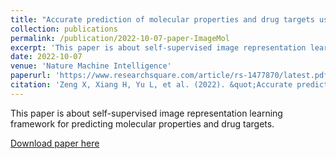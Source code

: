```yaml
---
title: "Accurate prediction of molecular properties and drug targets using a self-supervised image representation learning framework"
collection: publications
permalink: /publication/2022-10-07-paper-ImageMol
excerpt: 'This paper is about self-supervised image representation learning framework for predicting molecular properties and drug targets.'
date: 2022-10-07
venue: 'Nature Machine Intelligence'
paperurl: 'https://www.researchsquare.com/article/rs-1477870/latest.pdf'
citation: 'Zeng X, Xiang H, Yu L, et al. (2022). &quot;Accurate prediction of molecular properties and drug targets using a self-supervised image representation learning framework.&quot; <i>Nature Machine Intelligence</i>.'
---
```

This paper is about self-supervised image representation learning framework for predicting molecular properties and drug targets.

[Download paper here](https://www.researchsquare.com/article/rs-1477870/latest.pdf)
